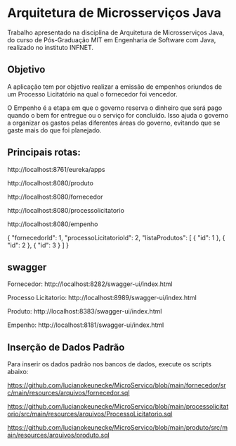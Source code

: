 # Arquitetura de Microsserviços Java

Trabalho apresentado na disciplina de Arquitetura de Microsserviços Java, do curso de Pós-Graduação MIT em Engenharia de Software com Java, realizado no instituto INFNET.

## Objetivo

A aplicação tem por objetivo realizar a emissão de empenhos oriundos de um Processo Licitatório na qual o fornecedor foi vencedor.

O Empenho é a etapa em que o governo reserva o dinheiro que será pago quando o bem for entregue ou o serviço for concluído. Isso ajuda o governo a organizar os gastos pelas diferentes áreas do governo, evitando que se gaste mais do que foi planejado.

## Principais rotas:

http://localhost:8761/eureka/apps

http://localhost:8080/produto

http://localhost:8080/fornecedor

http://localhost:8080/processolicitatorio

http://localhost:8080/empenho

{
    "fornecedorId": 1,
    "processoLicitatorioId": 2,
    "listaProdutos": [
    {
        "id": 1
    },
    {
        "id": 2
    },
    {
        "id": 3
    }
]
}

## swagger

Fornecedor: http://localhost:8282/swagger-ui/index.html

Processo Licitatorio: http://localhost:8989/swagger-ui/index.html

Produto: http://localhost:8383/swagger-ui/index.html

Empenho: http://localhost:8181/swagger-ui/index.html

## Inserção de Dados Padrão

Para inserir os dados padrão nos bancos de dados, execute os scripts abaixo:

https://github.com/lucianokeunecke/MicroServico/blob/main/fornecedor/src/main/resources/arquivos/fornecedor.sql

https://github.com/lucianokeunecke/MicroServico/blob/main/processolicitatorio/src/main/resources/arquivos/ProcessoLicitatorio.sql

https://github.com/lucianokeunecke/MicroServico/blob/main/produto/src/main/resources/arquivos/produto.sql
